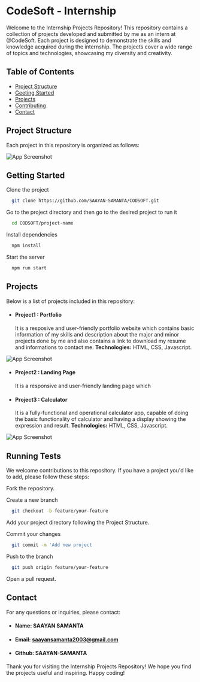 
# CodeSoft - Internship

Welcome to the Internship Projects Repository! This repository contains a collection of projects developed and submitted by me as an intern at @CodeSoft. Each project is designed to demonstrate the skills and knowledge acquired during the internship. The projects cover a wide range of topics and technologies, showcasing my diversity and creativity.


## Table of Contents

- [Project Structure](#project-structure)
- [Geeting Started](#getting-started)
- [Projects](#project)
- [Contributing](#contributing)
- [Contact](#contact)


## Project Structure
Each project in this repository is organized as follows:

![App Screenshot](https://github.com/savagePrince04/Centurian_DSA_2k25/assets/128898872/14f6697c-a226-4e61-9563-56c996c7cb09)


## Getting Started

Clone the project

```bash
  git clone https://github.com/SAAYAN-SAMANTA/CODSOFT.git
```

Go to the project directory and then go to the desired project to run it

```bash
  cd CODSOFT/project-name
```

Install dependencies

```bash
  npm install
```

Start the server

```bash
  npm run start
```


## Projects

Below is a list of projects included in this repository:

- #### Project1 : Portfolio
    It is a resposive and user-friendly portfolio website which contains basic information of my skills and description about the major and minor projects done by me and also contains a link to download my resume and informations to contact me.
**Technologies:** HTML, CSS, Javascript.

![App Screenshot](https://github.com/savagePrince04/Centurian_DSA_2k25/assets/128898872/ef882de1-bd7f-41e8-ac52-a1c38b110f33)

- #### Project2 : Landing Page
    It is a responsive and user-friendly landing page which
- #### Project3 : Calculator
    It is a fully-functional and operational calculator app, capable of doing the basic functionality of calculator and having a display showing the expression and result.
**Technologies:** HTML, CSS, Javascript.

![App Screenshot](https://github.com/savagePrince04/Centurian_DSA_2k25/assets/128898872/44eea1d4-26e9-4135-9db6-1846c4be8870)


## Running Tests

We welcome contributions to this repository. If you have a project you'd like to add, please follow these steps:

Fork the repository.

Create a new branch
```bash
  git checkout -b feature/your-feature
```

Add your project directory following the Project Structure.

Commit your changes 
```bash
  git commit -m 'Add new project
```

Push to the branch
```bash
  git push origin feature/your-feature
```
Open a pull request.
## Contact

For any questions or inquiries, please contact:

- #### Name: SAAYAN SAMANTA
- #### Email: saayansamanta2003@gmail.com
- #### Github: SAAYAN-SAMANTA

Thank you for visiting the Internship Projects Repository! We hope you find the projects useful and inspiring. Happy coding!

